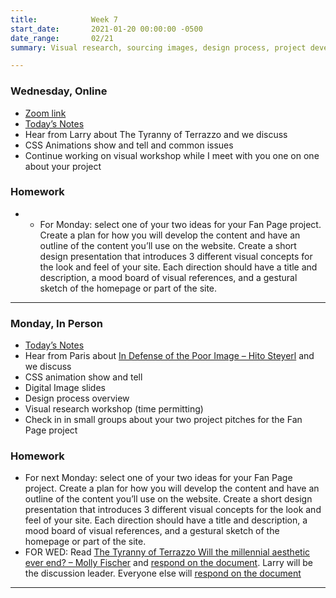 ```yaml
---
title:            Week 7
start_date:       2021-01-20 00:00:00 -0500
date_range:       02/21
summary: Visual research, sourcing images, design process, project development

---
```


### Wednesday, Online

- [Zoom link](https://zoom.us/j/7047994536?pwd=RThBZ0oyWHd5M2RZcmFNQUVwUFJHUT09)
- [Today&rsquo;s Notes](https://paper.dropbox.com/doc/Penn-Week-7b-Project-Check-In--Bceme2GE0UN8H4Qb_hKVMiqgAQ-Wtyzc7C9QFpfAg7qRybg6)
- Hear from Larry about The Tyranny of Terrazzo and we discuss
- CSS Animations show and tell and common issues
- Continue working on visual workshop while I meet with you one on one about your project

### Homework
- - For Monday: select one of your two ideas for your Fan Page project. Create a plan for how you will develop the content and have an outline of the content you’ll use on the website. Create a short design presentation that introduces 3 different visual concepts for the look and feel of your site. Each direction should have a title and description, a mood board of visual references, and a gestural sketch of the homepage or part of the site.



---

### Monday, In Person

- [Today&rsquo;s Notes](https://paper.dropbox.com/doc/Penn-Week-7a-Digital-Images-Visual-Research-Workshop--BcXd5aItzpZeAUcptxiO_5aKAQ-z5nraE8Jwdanp15ibcLyg)
- Hear from Paris about [In Defense of the Poor Image – Hito Steyerl](https://www.e-flux.com/journal/10/61362/in-defense-of-the-poor-image/) and we discuss
- CSS animation show and tell
- Digital Image slides
- Design process overview
- Visual research workshop (time permitting)
- Check in in small groups about your two project pitches for the Fan Page project

### Homework
- For next Monday: select one of your two ideas for your Fan Page project. Create a plan for how you will develop the content and have an outline of the content you’ll use on the website. Create a short design presentation that introduces 3 different visual concepts for the look and feel of your site. Each direction should have a title and description, a mood board of visual references, and a gestural sketch of the homepage or part of the site.
- FOR WED: Read [The Tyranny of Terrazzo Will the millennial aesthetic ever end? – Molly Fischer](https://www.thecut.com/2020/03/will-the-millennial-aesthetic-ever-end.html) and [respond on the document](https://paper.dropbox.com/doc/Penn-Art-of-Web-S22-Reading-Reflections--BbJ6T5rVvfWn94KhpzZhFNXUAQ-1UUZlQIbgmKjouZ5Tl2TE). Larry will be the discussion leader.
Everyone else will [respond on the document](https://paper.dropbox.com/doc/Penn-Art-of-Web-S22-Reading-Reflections--BbJ6T5rVvfWn94KhpzZhFNXUAQ-1UUZlQIbgmKjouZ5Tl2TE)

---

